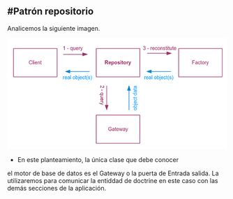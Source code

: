 #Patrón repositorio
-------------------

Analicemos la siguiente imagen.

![Patrón Repositorio](/images/repo-pattern.png)

* <!-- .element: class="fragment" data-fragment-index="1" --> En este planteamiento, la única clase que debe conocer 
el motor de base de datos es el Gateway o la puerta de Entrada salida. La utilizaremos para comunicar la entiddad de doctrine en este caso
con las demás secciones de la aplicación.
